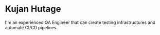 # Kujan Hutage

I'm an experienced QA Engineer that can create testing infrastructures and automate CI/CD pipelines.
